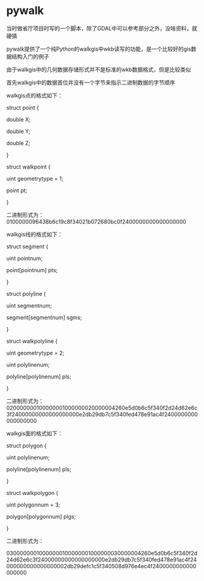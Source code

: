 # pywalk

当时做省厅项目时写的一个脚本，除了GDAL中可以参考部分之外，没啥资料，就硬猜

pywalk提供了一个纯Python的walkgis中wkb读写的功能，是一个比较好的gis数据结构入门的例子

由于walkgis中的几何数据存储形式并不是标准的wkb数据格式，但是比较类似

首先walkgis中的数据首位并没有一个字节来指示二进制数据的字节顺序

walkgis点的格式如下：

struct point
{

  double X;
  
  double Y;
  
  double Z;
  
}

struct walkpoint
{

  uint geometrytype = 1;
  
  point pt;
  
}

二进制形式为：
0100000096438b6c19c8f34021b072680bc0f2400000000000000000

walkgis线的格式如下：

struct segment
{

  uint pointnum;
  
  point[pointnum] pts;
  
}


struct polyline
{

  uint segmentnum;
  
  segment[segmentnum] sgms;
  
}

struct walkpolyline
{

  uint geometrytype = 2;
  
  uint polylinenum;
  
  polyline[polylinenum] pls;
  
}

二进制形式为：
020000000100000001000000020000004260e5d0b6c5f340f2d24d62e6c3f24000000000000000000e2db29db7c5f340fed478e91ac4f2400000000000000000


walkgis面的格式如下：

struct polygon
{

  uint polylinenum;
  
  polyline[polylinenum] pls;
  
}


struct walkpolygon
{

  uint polygonnum = 3;
  
  polygon[polygonnum] plgs;
  
}

二进制形式为：

03000000010000000100000001000000030000004260e5d0b6c5f340f2d24d62e6c3f24000000000000000000e2db29db7c5f340fed478e91ac4f24000000000000000002db29defc1c5f340508d976e4ec4f2400000000000000000
